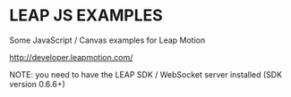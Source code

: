 # LEAP JS EXAMPLES

Some JavaScript / Canvas examples for Leap Motion

http://developer.leapmotion.com/

NOTE: you need to have the LEAP SDK / WebSocket server installed (SDK version 0.6.6+)
